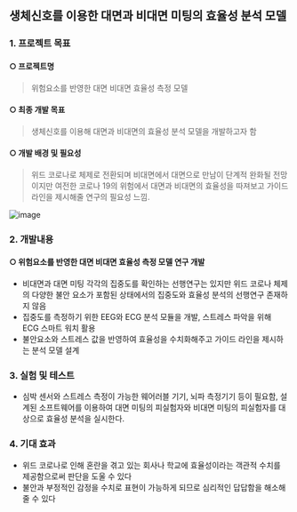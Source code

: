 ## 생체신호를 이용한 대면과 비대면 미팅의 효율성 분석 모델

### 1. 프로젝트 목표 
#### ○ 프로젝트명
> 위험요소를 반영한 대면 비대면 효율성 측정 모델 
#### ○ 최종 개발 목표
> 생체신호를 이용해 대면과 비대면의 효율성 분석 모델을 개발하고자 함
#### ○ 개발 배경 및 필요성
> 위드 코로나로 체제로 전환되며 비대면에서 대면으로 만남이 단계적 완화될 전망이지만 여전한 코로나 19의 위험에서 대면과 비대면의 효율성을 따져보고 가이드 라인을 제시해줄 연구의 필요성 느낌.

![image](https://user-images.githubusercontent.com/81895293/148676307-acb14107-88ab-4186-9883-7243a49642bb.png)

### 2. 개발내용
#### ○ 위험요소를 반영한 대면 비대면 효율성 측정 모델 연구 개발
- 비대면과 대면 미팅 각각의 집중도를 확인하는 선행연구는 있지만 위드 코로나 체제의 다양한 불안 요소가 포함된 상태에서의 집중도와 효율성 분석의 선행연구 존재하지 않음
- 집중도를 측정하기 위한 EEG와 ECG 분석 모듈을 개발, 스트레스 파악을 위해 ECG 스마트 워치 활용 
- 불안요소와 스트레스 값을 반영하여 효율성을 수치화해주고 가이드 라인을 제시하는 분석 모델 설계

### 3. 실험 및 테스트
- 심박 센서와 스트레스 측정이 가능한 웨어러블 기기, 뇌파 측정기기 등이 필요함, 설계된 소프트웨어를 이용하여 대면 미팅의 피실험자와 비대면 미팅의 피실험자를 대상으로 효율성 분석을 실시한다.

### 4. 기대 효과
- 위드 코로나로 인해 혼란을 겪고 있는 회사나 학교에 효율성이라는 객관적 수치를 제공함으로써 판단을 도울 수 있다
- 불안과 부정적인 감정을 수치로 표현이 가능하게 되므로 심리적인 답답함을 해소해줄 수 있다 
